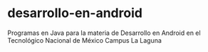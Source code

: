 # desarrollo-en-android
Programas en Java para la materia de Desarrollo en Android en el Tecnológico Nacional de México Campus La Laguna
